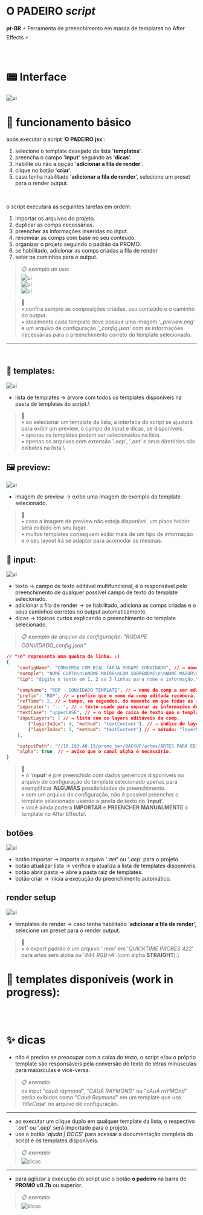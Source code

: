 # O PADEIRO *script*

**pt-BR** ⚡ Ferramenta de preenchimento em massa de templates no After Effects ⚡

<br/>

# 📟 Interface
![ui](images/o_padeiro_ui.png)

# 📌 funcionamento básico

após executar o script '**O PADEIRO.jsx**':
1. selecione o template desejado da lista '**templates**'.
2. preencha o campo '**input**' seguindo as '**dicas**'.
3. habilite ou não a opção '**adicionar a fila de render**'.
4. clique no botão '**criar**'.
5. caso tenha habilitado '**adicionar a fila de render**', selecione um preset para o render output.

<br/>

o script executará as seguintes tarefas em ordem:
1. importar os arquivos do projeto.
2. duplicar as comps necessárias.
3. preencher as informações inseridas no input.
4. renomear as comps com base no seu conteúdo.
5. organizar o projeto seguindo o padrão da PROMO.
6. se habilitado, adicionar as comps criadas a fila de render
7. setar os caminhos para o output.

> 📋 *exemplo de uso:*\
> ![ui](gifs/ui_1.gif)\
> ![ui](gifs/ui_2.gif)\
> ![ui](gifs/ui_3.gif)

> 🚩\
> • confira sempre as composições criadas, seu conteúdo e o caminho do output.\
> • idealmente cada template deve possuir uma imagem '*_preview.png*' e um arquivo de configuração '*_config.json*' com as informações necessárias para o preenchimento correto do template selecionado.

---

  <br/>

## 📑 templates:
![ui](images/templates_ui.png)

- lista de templates → árvore com todos os templates disponíveis na pasta de templates do script.\

> 🚩\
> • ao selecionar um template da lista, a interface do script se ajustará para exibir um preview, o campo de input e dicas, se disponíveis.\
> • apenas os templates podem ser selecionados na lista.\
> • apenas os arquivos com extensão '*.aep*', '*.aet*' e seus diretórios são exibidos na lista.\

## 🖼️ preview:
![ui](images/preview_ui.png)

- imagem de preview → exibe uma imagem de exemplo do template selecionado.

> 🚩\
> • caso a imagem de preview não esteja disponível, um place holder será exibido em seu lugar.\
> • muitos templates conseguem exibir mais de um tipo de informação e o seu layout irá se adaptar para acomodar as mesmas.

## 📝 input:
![ui](images/input_ui.png)

- texto → campo de texto editável multifuncional, é o responsável pelo preenchimento de qualquer possível campo de texto do template selecionado.
- adicionar a fila de render → se habilitado, adiciona as comps criadas e o seus caminhos corretos no output automaticamente.
- dicas → tópicos curtos explicando o preenchimento do template selecionado.

> 📋 *exemplo de arquivo de configuração:* *"RODAPE CONVIDADO_config.json"*

```json
// "\n" representa uma quebra de linha. :)
{
	"configName": "CONVERSA COM BIAL TARJA RODAPÉ CONVIDADO", // → nome da configuração
	"exemple": "NOME CURTO\n\nNOME MAIOR\nCOM SOBRENOME\n\nNOME MAIOR\nCOM SOBRENOME\n---\nINFORMAÇÃO", // → texto preenchido de exemplo na janela de texto do input
	"tip": "digite o texto em 1, 2 ou 3 linhas para nome e informação.\n\nuse 1 linha com '---' para separar nome e informação.\n\nuse 1 linha vazia para separar mais de 1 versão do mesmo template selecionado.\n\nuse os controles nos efeitos do layer 'ctrl'.", // → texto com as dicas de preenchimento

	"compName": "RDP - CONVIDADO TEMPLATE", // → nome da comp a ser editada.
	"prefix": "RDP", // → prefixo que o nome da comp editada receberá.
	"refTime": 2, // → tempo, em segundos, do momento em que todas as infos preenchidas estão visíveis na comp.
	"separator": "---", // → texto usado para separar as informações de tipos diferentes.
	"textCase": "upperCASE", // → o tipo de caixa de texto que o template deve receber: "upperCASE", "lowerCase" ou "titleCase".
	"inputLayers": [ // → lista com os layers editáveis da comp.
		{"layerIndex": 4, "method": "textContent"}, // → índice do layer: 1, 2, 3, etc.
		{"layerIndex": 5, "method": "textContent"} // → método: "layerName" renomeia o layer ou "textContent" preenche o conteúdo de um layer de texto.
	],

	"outputPath": "//10.193.48.13/promo_ber/BACKUP/artes/ARTES PARA EDICAO/CONVERSA COM BIAL/CONVIDADOS", // → caminho padrão do output.
	"alpha": true  // → aviso que o canal alpha é necessário.
}
```
> 🚩\
> • o '**input**' é pré preenchido com dados genéricos disponíveis no arquivo de configuração do template selecionado apenas para exemplificar **ALGUMAS** possibilidades de preenchimento.\
> • sem um arquivo de configuração, não é possível preencher o template selecionado usando a janela de texto do '**input**'.\
> • você ainda poderá **IMPORTAR** e **PREENCHER MANUALMENTE** o template no After Effects!.

## botões
![ui](images/botoes_ui.png)

- botão importar → importa o arquivo '*.aet*' ou '*.aep*' para o projeto.
- botão atualizar lista → verifica e atualiza a lista de templates disponíveis.
- botão abrir pasta → abre a pasta raiz de templates.
- botão criar → inicia a execução do preenchimento automático.

## render setup
![ui](images/render_ui.png)

- templates de render → caso tenha habilitado '**adicionar a fila de render**', selecione um preset para o render output.

> 🚩\
> • o export padrão é um arquivo '*.mov*' em '*QUICKTIME PRORES 422*' para artes sem alpha ou '*444 RGB+A*' (com alpha **STRAIGHT**).\


# 🧾 templates disponíveis (work in progress):



<br><br>

# ✨ dicas

- não é preciso se preocupar com a caixa do texto, o script e/ou o próprio template são responsáveis pela conversão do texto de letras minúsculas para maiúsculas e vice-versa.

> 📋 *exemplo:*\
> os input "*cauã raymond*", "*CAUÃ RAYMOND*" ou "*cAuÃ raYMOnd*" serão exibidos como "*Cauã Raymond*" em um template que usa '*titleCase*' no arquivo de configuração.

---

- ao executar um clique duplo em qualquer template da lista, o respectivo '*.aet*' ou '*.aep*' será importado para o projeto.
- use o botão '*ajuda | DOCS*' para acessar a documentação completa do script e os templates disponíveis.

> 📋 *exemplo:*\
> ![dicas](images/dicas_2.png)

---

- para agilizar a execução do script use o botão **o padeiro** na barra de **PROMO v0.7b** ou superior.
> 📋 *exemplo:*\
> ![dicas](gifs/dica_1.gif)

